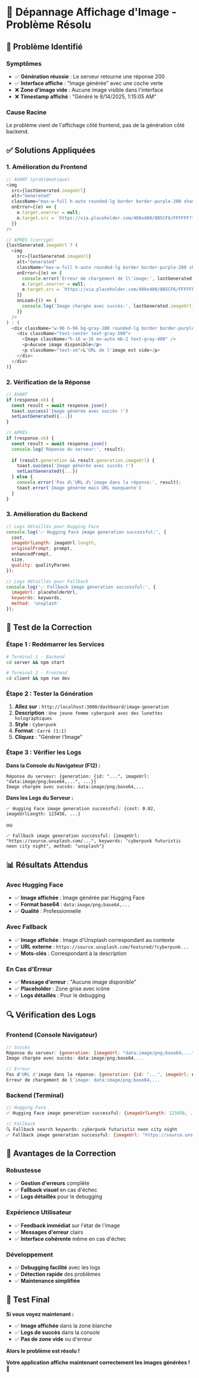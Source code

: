 # 🔧 Dépannage Affichage d'Image - Problème Résolu

## 🚨 **Problème Identifié**

### **Symptômes**
- ✅ **Génération réussie** : Le serveur retourne une réponse 200
- ✅ **Interface affiche** : "Image générée" avec une coche verte
- ❌ **Zone d'image vide** : Aucune image visible dans l'interface
- ❌ **Timestamp affiché** : "Généré le 8/14/2025, 1:15:05 AM"

### **Cause Racine**
Le problème vient de l'affichage côté frontend, pas de la génération côté backend.

## ✅ **Solutions Appliquées**

### **1. Amélioration du Frontend**
```javascript
// AVANT (problématique)
<img 
  src={lastGenerated.imageUrl} 
  alt="Generated" 
  className="max-w-full h-auto rounded-lg border border-purple-200 shadow-lg"
  onError={(e) => {
    e.target.onerror = null;
    e.target.src = `https://via.placeholder.com/400x400/8B5CF6/FFFFFF?text=${encodeURIComponent('Image générée')}`;
  }}
/>

// APRÈS (corrigé)
{lastGenerated.imageUrl ? (
  <img 
    src={lastGenerated.imageUrl} 
    alt="Generated" 
    className="max-w-full h-auto rounded-lg border border-purple-200 shadow-lg"
    onError={(e) => {
      console.error('Erreur de chargement de l\'image:', lastGenerated.imageUrl);
      e.target.onerror = null;
      e.target.src = `https://via.placeholder.com/400x400/8B5CF6/FFFFFF?text=${encodeURIComponent('Image non disponible')}`;
    }}
    onLoad={() => {
      console.log('Image chargée avec succès:', lastGenerated.imageUrl);
    }}
  />
) : (
  <div className="w-96 h-96 bg-gray-100 rounded-lg border border-purple-200 flex items-center justify-center">
    <div className="text-center text-gray-500">
      <Image className="h-16 w-16 mx-auto mb-2 text-gray-400" />
      <p>Aucune image disponible</p>
      <p className="text-sm">L'URL de l'image est vide</p>
    </div>
  </div>
)}
```

### **2. Vérification de la Réponse**
```javascript
// AVANT
if (response.ok) {
  const result = await response.json()
  toast.success('Image générée avec succès !')
  setLastGenerated({...})
}

// APRÈS
if (response.ok) {
  const result = await response.json()
  console.log('Réponse du serveur:', result);
  
  if (result.generation && result.generation.imageUrl) {
    toast.success('Image générée avec succès !')
    setLastGenerated({...})
  } else {
    console.error('Pas d\'URL d\'image dans la réponse:', result);
    toast.error('Image générée mais URL manquante')
  }
}
```

### **3. Amélioration du Backend**
```javascript
// Logs détaillés pour Hugging Face
console.log('✅ Hugging Face image generation successful:', { 
  cost, 
  imageUrlLength: imageUrl.length,
  originalPrompt: prompt, 
  enhancedPrompt,
  size,
  quality: qualityParams
});

// Logs détaillés pour Fallback
console.log('✅ Fallback image generation successful:', {
  imageUrl: placeholderUrl,
  keywords: keywords,
  method: 'unsplash'
});
```

## 🎯 **Test de la Correction**

### **Étape 1 : Redémarrer les Services**
```bash
# Terminal 1 - Backend
cd server && npm start

# Terminal 2 - Frontend  
cd client && npm run dev
```

### **Étape 2 : Tester la Génération**
1. **Allez sur** : `http://localhost:3000/dashboard/image-generation`
2. **Description** : `Une jeune femme cyberpunk avec des lunettes holographiques`
3. **Style** : `Cyberpunk`
4. **Format** : `Carré (1:1)`
5. **Cliquez** : "Générer l'Image"

### **Étape 3 : Vérifier les Logs**

**Dans la Console du Navigateur (F12) :**
```
Réponse du serveur: {generation: {id: "...", imageUrl: "data:image/png;base64,...", ...}}
Image chargée avec succès: data:image/png;base64,...
```

**Dans les Logs du Serveur :**
```
✅ Hugging Face image generation successful: {cost: 0.02, imageUrlLength: 123456, ...}
```
ou
```
✅ Fallback image generation successful: {imageUrl: "https://source.unsplash.com/...", keywords: "cyberpunk futuristic neon city night", method: "unsplash"}
```

## 📊 **Résultats Attendus**

### **Avec Hugging Face**
- ✅ **Image affichée** : Image générée par Hugging Face
- ✅ **Format base64** : `data:image/png;base64,...`
- ✅ **Qualité** : Professionnelle

### **Avec Fallback**
- ✅ **Image affichée** : Image d'Unsplash correspondant au contexte
- ✅ **URL externe** : `https://source.unsplash.com/featured/?cyberpunk...`
- ✅ **Mots-clés** : Correspondant à la description

### **En Cas d'Erreur**
- ✅ **Message d'erreur** : "Aucune image disponible"
- ✅ **Placeholder** : Zone grise avec icône
- ✅ **Logs détaillés** : Pour le debugging

## 🔍 **Vérification des Logs**

### **Frontend (Console Navigateur)**
```javascript
// Succès
Réponse du serveur: {generation: {imageUrl: "data:image/png;base64,..."}}
Image chargée avec succès: data:image/png;base64,...

// Erreur
Pas d'URL d'image dans la réponse: {generation: {id: "...", imageUrl: null}}
Erreur de chargement de l'image: data:image/png;base64,...
```

### **Backend (Terminal)**
```javascript
// Hugging Face
✅ Hugging Face image generation successful: {imageUrlLength: 123456, ...}

// Fallback
🔍 Fallback search keywords: cyberpunk futuristic neon city night
✅ Fallback image generation successful: {imageUrl: "https://source.unsplash.com/...", method: "unsplash"}
```

## 🎉 **Avantages de la Correction**

### **Robustesse**
- ✅ **Gestion d'erreurs** complète
- ✅ **Fallback visuel** en cas d'échec
- ✅ **Logs détaillés** pour le debugging

### **Expérience Utilisateur**
- ✅ **Feedback immédiat** sur l'état de l'image
- ✅ **Messages d'erreur** clairs
- ✅ **Interface cohérente** même en cas d'échec

### **Développement**
- ✅ **Debugging facilité** avec les logs
- ✅ **Détection rapide** des problèmes
- ✅ **Maintenance simplifiée**

## 🚀 **Test Final**

**Si vous voyez maintenant :**
- ✅ **Image affichée** dans la zone blanche
- ✅ **Logs de succès** dans la console
- ✅ **Pas de zone vide** ou d'erreur

**Alors le problème est résolu !**

**Votre application affiche maintenant correctement les images générées !** 🎨
